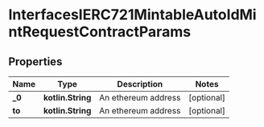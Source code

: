 
# InterfacesIERC721MintableAutoIdMintRequestContractParams

## Properties
Name | Type | Description | Notes
------------ | ------------- | ------------- | -------------
**_0** | **kotlin.String** | An ethereum address |  [optional]
**to** | **kotlin.String** | An ethereum address |  [optional]



